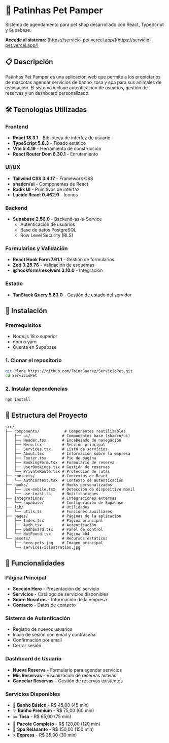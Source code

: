 # 🐾 Patinhas Pet Pamper

Sistema de agendamento para pet shop desarrollado con React, TypeScript y Supabase.


**Accede al sistema:** [https://servicio-pet.vercel.app/](https://servicio-pet.vercel.app/)

## 📋 Descripción

Patinhas Pet Pamper es una aplicación web que permite a los propietarios de mascotas agendar servicios de banho, tosa y spa para sus animales de estimación. El sistema incluye autenticación de usuarios, gestión de reservas y un dashboard personalizado.

## 🛠️ Tecnologías Utilizadas

### Frontend
- **React 18.3.1** - Biblioteca de interfaz de usuario
- **TypeScript 5.8.3** - Tipado estático
- **Vite 5.4.19** - Herramienta de construcción
- **React Router Dom 6.30.1** - Enrutamiento

### UI/UX
- **Tailwind CSS 3.4.17** - Framework CSS
- **shadcn/ui** - Componentes de React
- **Radix UI** - Primitivos de interfaz
- **Lucide React 0.462.0** - Iconos

### Backend
- **Supabase 2.56.0** - Backend-as-a-Service
  - Autenticación de usuarios
  - Base de datos PostgreSQL
  - Row Level Security (RLS)

### Formularios y Validación
- **React Hook Form 7.61.1** - Gestión de formularios
- **Zod 3.25.76** - Validación de esquemas
- **@hookform/resolvers 3.10.0** - Integración

### Estado
- **TanStack Query 5.83.0** - Gestión de estado del servidor

## 🚀 Instalación

### Prerrequisitos
- Node.js 18 o superior
- npm o yarn
- Cuenta en Supabase

### 1. Clonar el repositorio
```bash
git clone https://github.com/TainaSuarez/ServicioPet.git
cd ServicioPet
```

### 2. Instalar dependencias
```bash
npm install
```




## 📁 Estructura del Proyecto

```
src/
├── components/           # Componentes reutilizables
│   ├── ui/              # Componentes base (shadcn/ui)
│   ├── Header.tsx       # Encabezado de navegación
│   ├── Hero.tsx         # Sección principal
│   ├── Services.tsx     # Lista de servicios
│   ├── About.tsx        # Información sobre la empresa
│   ├── Footer.tsx       # Pie de página
│   ├── BookingForm.tsx  # Formulario de reserva
│   ├── UserBookings.tsx # Gestión de reservas
│   └── PrivateRoute.tsx # Protección de rutas
├── contexts/            # Contextos de React
│   └── AuthContext.tsx  # Contexto de autenticación
├── hooks/               # Hooks personalizados
│   ├── use-mobile.tsx   # Detección de dispositivo móvil
│   └── use-toast.ts     # Notificaciones
├── integrations/        # Integraciones externas
│   └── supabase/        # Configuración de Supabase
├── lib/                 # Utilidades
│   └── utils.ts         # Funciones auxiliares
├── pages/               # Páginas de la aplicación
│   ├── Index.tsx        # Página principal
│   ├── Auth.tsx         # Autenticación
│   ├── Dashboard.tsx    # Panel de control
│   └── NotFound.tsx     # Página 404
└── assets/              # Recursos estáticos
    ├── hero-pets.jpg    # Imagen principal
    └── services-illustration.jpg
```

## 🔐 Funcionalidades

### Página Principal
- **Sección Hero** - Presentación del servicio
- **Servicios** - Catálogo de servicios disponibles
- **Sobre Nosotros** - Información de la empresa
- **Contacto** - Datos de contacto

### Sistema de Autenticación
- Registro de nuevos usuarios
- Inicio de sesión con email y contraseña
- Confirmación por email
- Cerrar sesión

### Dashboard de Usuario
- **Nueva Reserva** - Formulario para agendar servicios
- **Mis Reservas** - Visualización de reservas activas
- **Cancelar Reservas** - Gestión de reservas existentes

### Servicios Disponibles
- 🛁 **Banho Básico** - R$ 45,00 (45 min)
- ✨ **Banho Premium** - R$ 75,00 (60 min)
- ✂️ **Tosa** - R$ 65,00 (75 min)
- 💅 **Pacote Completo** - R$ 120,00 (120 min)
- 🧴 **Spa Relaxante** - R$ 150,00 (150 min)
- ⚡ **Express** - R$ 35,00 (30 min)

